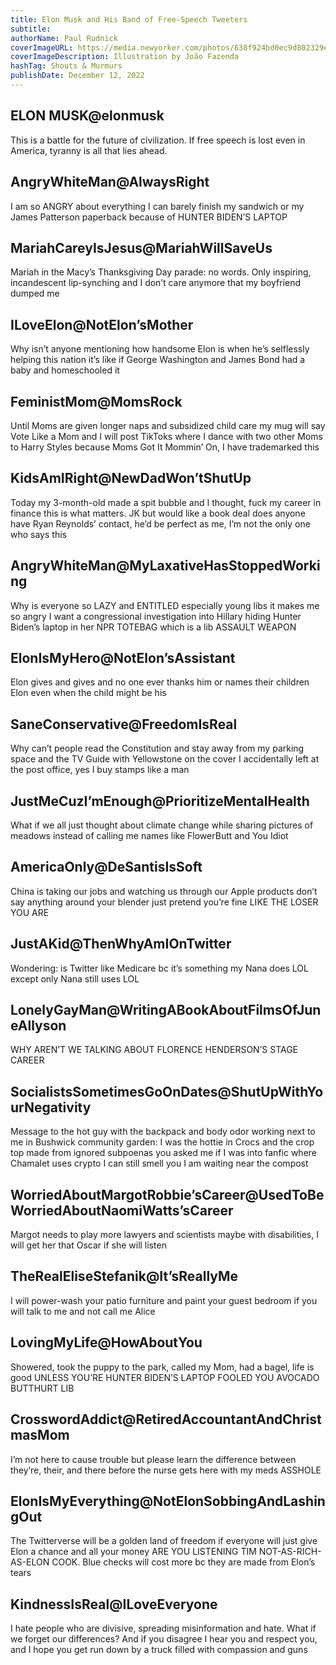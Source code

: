 ```yaml
---
title: Elon Musk and His Band of Free-Speech Tweeters
subtitle: 
authorName: Paul Rudnick
coverImageURL: https://media.newyorker.com/photos/638f924bd0ec9d802329e80d/master/w_2240,c_limit/221219_r41538.jpg
coverImageDescription: Illustration by João Fazenda
hashTag: Shouts & Murmurs
publishDate: December 12, 2022
---
```


## ELON MUSK@elonmusk
This is a battle for the future of civilization. If free speech is lost even in America, tyranny is all that lies ahead.

## AngryWhiteMan@AlwaysRight
I am so ANGRY about everything I can barely finish my sandwich or my James Patterson paperback because of HUNTER BIDEN’S LAPTOP

## MariahCareyIsJesus@MariahWillSaveUs
Mariah in the Macy’s Thanksgiving Day parade: no words. Only inspiring, incandescent lip-synching and I don’t care anymore that my boyfriend dumped me

## ILoveElon@NotElon’sMother
Why isn’t anyone mentioning how handsome Elon is when he’s selflessly helping this nation it’s like if George Washington and James Bond had a baby and homeschooled it

## FeministMom@MomsRock
Until Moms are given longer naps and subsidized child care my mug will say Vote Like a Mom and I will post TikToks where I dance with two other Moms to Harry Styles because Moms Got It Mommin’ On, I have trademarked this

## KidsAmIRight@NewDadWon’tShutUp
Today my 3-month-old made a spit bubble and I thought, fuck my career in finance this is what matters. JK but would like a book deal does anyone have Ryan Reynolds’ contact, he’d be perfect as me, I’m not the only one who says this

## AngryWhiteMan@MyLaxativeHasStoppedWorking
Why is everyone so LAZY and ENTITLED especially young libs it makes me so angry I want a congressional investigation into Hillary hiding Hunter Biden’s laptop in her NPR TOTEBAG which is a lib ASSAULT WEAPON

## ElonIsMyHero@NotElon’sAssistant
Elon gives and gives and no one ever thanks him or names their children Elon even when the child might be his

## SaneConservative@FreedomIsReal
Why can’t people read the Constitution and stay away from my parking space and the TV Guide with Yellowstone on the cover I accidentally left at the post office, yes I buy stamps like a man

## JustMeCuzI’mEnough@PrioritizeMentalHealth
What if we all just thought about climate change while sharing pictures of meadows instead of calling me names like FlowerButt and You Idiot

## AmericaOnly@DeSantisIsSoft
China is taking our jobs and watching us through our Apple products don’t say anything around your blender just pretend you’re fine LIKE THE LOSER YOU ARE

## JustAKid@ThenWhyAmIOnTwitter
Wondering: is Twitter like Medicare bc it’s something my Nana does LOL except only Nana still uses LOL

## LonelyGayMan@WritingABookAboutFilmsOfJuneAllyson
WHY AREN’T WE TALKING ABOUT FLORENCE HENDERSON’S STAGE CAREER

## SocialistsSometimesGoOnDates@ShutUpWithYourNegativity
Message to the hot guy with the backpack and body odor working next to me in Bushwick community garden: I was the hottie in Crocs and the crop top made from ignored subpoenas you asked me if I was into fanfic where Chamalet uses crypto I can still smell you I am waiting near the compost

## WorriedAboutMargotRobbie’sCareer@UsedToBeWorriedAboutNaomiWatts’sCareer
Margot needs to play more lawyers and scientists maybe with disabilities, I will get her that Oscar if she will listen

## TheRealEliseStefanik@It’sReallyMe
I will power-wash your patio furniture and paint your guest bedroom if you will talk to me and not call me Alice

## LovingMyLife@HowAboutYou
Showered, took the puppy to the park, called my Mom, had a bagel, life is good UNLESS YOU’RE HUNTER BIDEN’S LAPTOP FOOLED YOU AVOCADO BUTTHURT LIB

## CrosswordAddict@RetiredAccountantAndChristmasMom
I’m not here to cause trouble but please learn the difference between they’re, their, and there before the nurse gets here with my meds ASSHOLE

## ElonIsMyEverything@NotElonSobbingAndLashingOut
The Twitterverse will be a golden land of freedom if everyone will just give Elon a chance and all your money ARE YOU LISTENING TIM NOT-AS-RICH-AS-ELON COOK. Blue checks will cost more bc they are made from Elon’s tears

## KindnessIsReal@ILoveEveryone
I hate people who are divisive, spreading misinformation and hate. What if we forget our differences? And if you disagree I hear you and respect you, and I hope you get run down by a truck filled with compassion and guns